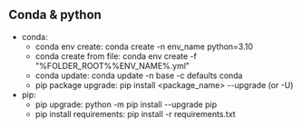 ## Conda & python
* conda: <br>
  * conda env create: conda create -n env_name python=3.10
  * conda create from file: conda env create -f "%FOLDER_ROOT%%ENV_NAME%.yml"
  * conda update: conda update -n base -c defaults conda
  * pip package upgrade: pip install <package_name> --upgrade (or -U)
* pip: <br>
  * pip upgrade: python -m pip install --upgrade pip
  * pip install requirements: pip install -r requirements.txt

